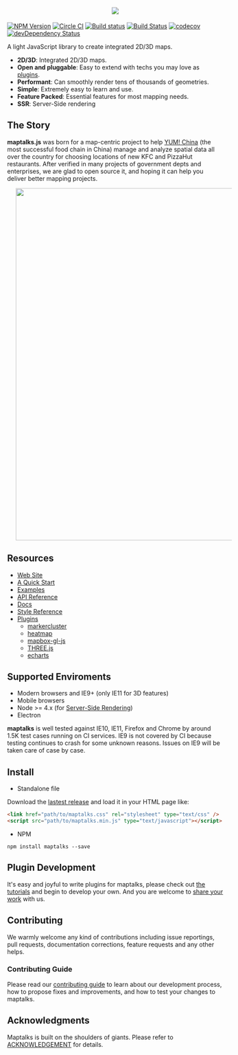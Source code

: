 <h1 align="center"><img src="https://user-images.githubusercontent.com/13678919/31573203-99ae6894-b0e9-11e7-8a7e-2b26eaff58c6.png"/></h1>

[![NPM Version](https://img.shields.io/npm/v/maptalks.svg)](https://github.com/maptalks/maptalks.js) [![Circle CI](https://circleci.com/gh/maptalks/maptalks.js.svg?style=shield)](https://circleci.com/gh/maptalks/maptalks.js) [![Build status](https://ci.appveyor.com/api/projects/status/r9pb0dhqqq3cdppy/branch/master?svg=true)](https://ci.appveyor.com/project/fuzhenn/maptalks-js) [![Build Status](https://travis-ci.org/maptalks/maptalks.js.svg?branch=master)](https://travis-ci.org/maptalks/maptalks.js) [![codecov](https://codecov.io/gh/maptalks/maptalks.js/branch/master/graph/badge.svg)](https://codecov.io/gh/maptalks/maptalks.js) [![devDependency Status](https://david-dm.org/maptalks/maptalks.js/dev-status.svg)](https://david-dm.org/maptalks/maptalks.js#info=devDependencies)

A light JavaScript library to create integrated 2D/3D maps. 

* **2D/3D**: Integrated 2D/3D maps.
* **Open and pluggable**: Easy to extend with techs you may love as [plugins](https://maptalks.org/plugins.html).
* **Performant**: Can smoothly render tens of thousands of geometries.
* **Simple**: Extremely easy to learn and use.
* **Feature Packed**: Essential features for most mapping needs.
* **SSR**: Server-Side rendering

## The Story

**maptalks.js** was born for a map-centric project to help [YUM! China](http://www.yumchina.com/en/) (the most successful food chain in China) manage and analyze spatial data all over the country for choosing locations of new KFC and PizzaHut restaurants. After verified in many projects of government depts and enterprises, we are glad to open source it, and hoping it can help you deliver better mapping projects.

<a href="https://maptalks.org/maptalks.three/demo/buildings.html" title="maptalks.THREE Demo" target="_blank"><img width="820" src = "https://user-images.githubusercontent.com/13678919/31883619-01963fa6-b81d-11e7-9429-b29641049523.gif" hspace="20"/></a>

## Resources

* [Web Site](https://maptalks.org)
* [A Quick Start](https://maptalks.org/getting-started.html)
* [Examples](https://maptalks.github.io/examples/en/map/load/)
* [API Reference](https://maptalks.github.io/maptalks.js/api/0.x/Map.html)
* [Docs](https://github.com/maptalks/maptalks.js/wiki)
* [Style Reference](https://github.com/maptalks/maptalks.js/wiki/Symbol-Reference)
* [Plugins](https://maptalks.org/plugins.html)
   * [markercluster](https://github.com/maptalks/maptalks.markercluster)
   * [heatmap](https://github.com/maptalks/maptalks.heatmap)
   * [mapbox-gl-js](https://github.com/maptalks/maptalks.mapboxgl)
   * [THREE.js](https://github.com/maptalks/maptalks.three)
   * [echarts](https://github.com/maptalks/maptalks.e3)

## Supported Enviroments

* Modern browsers and IE9+ (only IE11 for 3D features)
* Mobile browsers
* Node >= 4.x (for [Server-Side Rendering](https://github.com/maptalks/maptalks.js/wiki/Server-Side-Rendering))
* Electron

**maptalks** is well tested against IE10, IE11, Firefox and Chrome by around 1.5K test cases running on CI services. IE9 is not covered by CI because testing continues to crash for some unknown reasons. Issues on IE9 will be taken care of case by case.

## Install

* Standalone file

Download the [lastest release](https://github.com/maptalks/maptalks.js/releases) and load it in your HTML page like:
```html
<link href="path/to/maptalks.css" rel="stylesheet" type="text/css" />
<script src="path/to/maptalks.min.js" type="text/javascript"></script>
```

* NPM

```shell
npm install maptalks --save
```

## Plugin Development

It's easy and joyful to write plugins for maptalks, please check out [the tutorials](https://github.com/maptalks/maptalks.js/wiki) and begin to develop your own. And you are welcome to [share your work](https://github.com/maptalks/maptalks.github.io/issues/new) with us.

## Contributing

We warmly welcome any kind of contributions including issue reportings, pull requests, documentation corrections, feature requests and any other helps.

### Contributing Guide
Please read our [contributing guide](CONTRIBUTING.md) to learn about our development process, how to propose fixes and improvements, and how to test your changes to maptalks.

## Acknowledgments

Maptalks is built on the shoulders of giants. Please refer to [ACKNOWLEDGEMENT](ACKNOWLEDGEMENT) for details.
